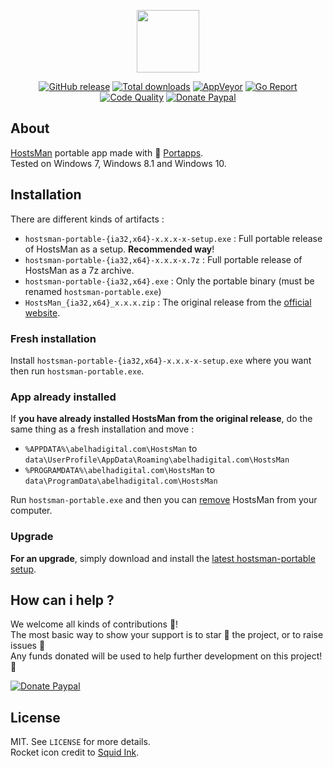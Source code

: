 <p align="center"><a href="https://github.com/portapps/hostsman-portable" target="_blank"><img width="100" src="https://github.com/portapps/hostsman-portable/blob/master/res/papp.png"></a></p>

<p align="center">
  <a href="https://github.com/portapps/hostsman-portable/releases/latest"><img src="https://img.shields.io/github/release/portapps/hostsman-portable.svg?style=flat-square" alt="GitHub release"></a>
  <a href="https://github.com/portapps/hostsman-portable/releases/latest"><img src="https://img.shields.io/github/downloads/portapps/hostsman-portable/total.svg?style=flat-square" alt="Total downloads"></a>
  <a href="https://ci.appveyor.com/project/crazy-max/hostsmanportable"><img src="https://img.shields.io/appveyor/ci/crazy-max/hostsmanportable.svg?style=flat-square" alt="AppVeyor"></a>
  <a href="https://goreportcard.com/report/github.com/portapps/hostsman-portable"><img src="https://goreportcard.com/badge/github.com/portapps/hostsman-portable?style=flat-square" alt="Go Report"></a>
  <a href="https://www.codacy.com/app/crazy-max/hostsman-portable"><img src="https://img.shields.io/codacy/grade/f8c77f7d45d34409b16d3b957ef80cf7.svg?style=flat-square" alt="Code Quality"></a>
  <a href="https://www.paypal.com/cgi-bin/webscr?cmd=_s-xclick&hosted_button_id=WQD7AQGPDEPSG"><img src="https://img.shields.io/badge/donate-paypal-7057ff.svg?style=flat-square" alt="Donate Paypal"></a>
</p>

## About

[HostsMan](http://www.abelhadigital.com/hostsman) portable app made with 🚀 [Portapps](https://github.com/portapps).<br />
Tested on Windows 7, Windows 8.1 and Windows 10.

## Installation

There are different kinds of artifacts :

* `hostsman-portable-{ia32,x64}-x.x.x-x-setup.exe` : Full portable release of HostsMan as a setup. **Recommended way**!
* `hostsman-portable-{ia32,x64}-x.x.x-x.7z` : Full portable release of HostsMan as a 7z archive.
* `hostsman-portable-{ia32,x64}.exe` : Only the portable binary (must be renamed `hostsman-portable.exe`)
* `HostsMan_{ia32,x64}_x.x.x.zip` : The original release from the [official website](http://www.abelhadigital.com/hostsman).

### Fresh installation

Install `hostsman-portable-{ia32,x64}-x.x.x-x-setup.exe` where you want then run `hostsman-portable.exe`.

### App already installed

If **you have already installed HostsMan from the original release**, do the same thing as a fresh installation and move :

* `%APPDATA%\abelhadigital.com\HostsMan` to `data\UserProfile\AppData\Roaming\abelhadigital.com\HostsMan`
* `%PROGRAMDATA%\abelhadigital.com\HostsMan` to `data\ProgramData\abelhadigital.com\HostsMan`

Run `hostsman-portable.exe` and then you can [remove](https://support.microsoft.com/en-us/instantanswers/ce7ba88b-4e95-4354-b807-35732db36c4d/repair-or-remove-programs) HostsMan from your computer.

### Upgrade

**For an upgrade**, simply download and install the [latest hostsman-portable setup](https://github.com/portapps/hostsman-portable/releases/latest).

## How can i help ?

We welcome all kinds of contributions :raised_hands:!<br />
The most basic way to show your support is to star :star2: the project, or to raise issues :speech_balloon:<br />
Any funds donated will be used to help further development on this project! :gift_heart:

[![Donate Paypal](https://raw.githubusercontent.com/portapps/portapps/master/res/paypal.png)](https://www.paypal.com/cgi-bin/webscr?cmd=_s-xclick&hosted_button_id=WQD7AQGPDEPSG)

## License

MIT. See `LICENSE` for more details.<br />
Rocket icon credit to [Squid Ink](http://thesquid.ink).
